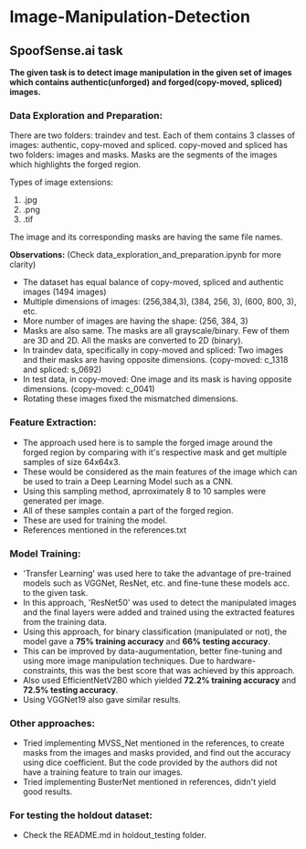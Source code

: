 # Image-Manipulation-Detection
## SpoofSense.ai task

**The given task is to detect image manipulation in the given set of images which contains authentic(unforged) and forged(copy-moved, spliced) images.**

### Data Exploration and Preparation:

There are two folders: traindev and test. Each of them contains 3 classes of images: authentic, copy-moved and spliced. copy-moved and spliced has two folders: images and masks. Masks are the segments of the images which highlights the forged region.

Types of image extensions:
1. .jpg
2. .png
3. .tif

The image and its corresponding masks are having the same file names.

**Observations:** (Check data_exploration_and_preparation.ipynb for more clarity)
- The dataset has equal balance of copy-moved, spliced and authentic images (1494 images)
- Multiple dimensions of images: (256,384,3), (384, 256, 3), (600, 800, 3), etc. 
- More number of images are having the shape: (256, 384, 3)
- Masks are also same. The masks are all grayscale/binary. Few of them are 3D and 2D. All the masks are converted to 2D (binary).
- In traindev data, specifically in copy-moved and spliced: Two images and their masks are having opposite dimensions. (copy-moved: c_1318 and spliced: s_0692)
- In test data, in copy-moved: One image and its mask is having opposite dimensions. (copy-moved: c_0041)
- Rotating these images fixed the mismatched dimensions.

### Feature Extraction:
- The approach used here is to sample the forged image around the forged region by comparing with it's respective mask and get multiple samples of size 64x64x3. 
- These would be considered as the main features of the image which can be used to train a Deep Learning Model such as a CNN.
- Using this sampling method, aprroximately 8 to 10 samples were generated per image.
- All of these samples contain a part of the forged region.
- These are used for training the model.
- References mentioned in the references.txt

### Model Training:
- 'Transfer Learning' was used here to take the advantage of pre-trained models such as VGGNet, ResNet, etc. and fine-tune these models acc. to the given task.
- In this approach, 'ResNet50' was used to detect the manipulated images and the final layers were added and trained using the extracted features from the training data. 
- Using this approach, for binary classification (manipulated or not), the model gave a **75% training accuracy** and **66% testing accuracy**. 
- This can be improved by data-augumentation, better fine-tuning and using more image manipulation techniques. Due to hardware-constraints, this was the best score that was achieved by this approach.
- Also used EfficientNetV2B0 which yielded **72.2% training accuracy** and **72.5% testing accuracy**.
- Using VGGNet19 also gave similar results.

### Other approaches:
- Tried implementing MVSS_Net mentioned in the references, to create masks from the images and masks provided, and find out the accuracy using dice coefficient. But the code provided by the authors did not have a training feature to train our images.
- Tried implementing BusterNet mentioned in references, didn't yield good results.

### For testing the holdout dataset:
- Check the README.md in holdout_testing folder.
